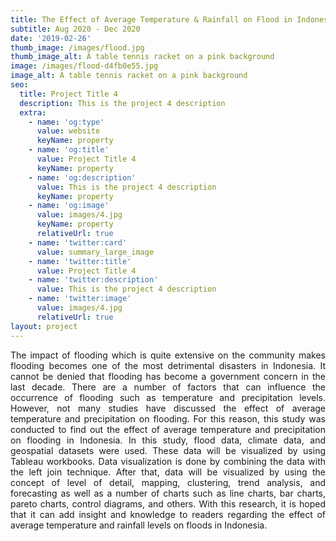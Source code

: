 ```yaml
---
title: The Effect of Average Temperature & Rainfall on Flood in Indonesia
subtitle: Aug 2020 - Dec 2020
date: '2019-02-26'
thumb_image: /images/flood.jpg
thumb_image_alt: A table tennis racket on a pink background
image: /images/flood-d4fb0e55.jpg
image_alt: A table tennis racket on a pink background
seo:
  title: Project Title 4
  description: This is the project 4 description
  extra:
    - name: 'og:type'
      value: website
      keyName: property
    - name: 'og:title'
      value: Project Title 4
      keyName: property
    - name: 'og:description'
      value: This is the project 4 description
      keyName: property
    - name: 'og:image'
      value: images/4.jpg
      keyName: property
      relativeUrl: true
    - name: 'twitter:card'
      value: summary_large_image
    - name: 'twitter:title'
      value: Project Title 4
    - name: 'twitter:description'
      value: This is the project 4 description
    - name: 'twitter:image'
      value: images/4.jpg
      relativeUrl: true
layout: project
---
```


<div align="justify">
The impact of flooding which is quite extensive on the community makes flooding becomes one of the most detrimental disasters in Indonesia. It cannot be denied that flooding has become a government concern in the last decade. There are a number of factors that can influence the occurrence of flooding such as temperature and precipitation levels. However, not many studies have discussed the effect of average temperature and precipitation on flooding. For this reason, this study was conducted to find out the effect of average temperature and precipitation on flooding in Indonesia. In this study, flood data, climate data, and geospatial datasets were used. These data will be visualized by using Tableau workbooks. Data visualization is done by combining the data with the left join technique. After that, data will be visualized by using the concept of level of detail, mapping, clustering, trend analysis, and forecasting as well as a number of charts such as line charts, bar charts, pareto charts, control diagrams, and others. With this research, it is hoped that it can add insight and knowledge to readers regarding the effect of average temperature and rainfall levels on floods in Indonesia.
